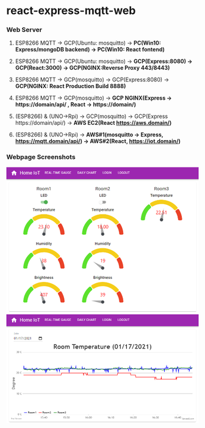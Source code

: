 # react-express-mqtt-web
### Web Server
1. ESP8266 MQTT -> GCP(Ubuntu: mosquitto) -> <b>PC(Win10: Express/mongoDB backend) -> PC(Win10: React fontend)</b>

2. ESP8266 MQTT -> GCP(Ubuntu: mosquitto) -> <b>GCP(Express:8080) -> GCP(React:3000) -> GCP(NGINX:Reverse Proxy 443/8443)</b>

3. ESP8266 MQTT -> GCP(mosquitto) -> GCP(Express:8080) -> <b>GCP(NGINX: React Production Build 8888)</b>

4. ESP8266 MQTT -> GCP(mosquitto) -> <b>GCP NGINX(Express -> https://domain/api/ , React -> https://domain/)</b>

5. (ESP8266) & (UNO->Rpi) -> GCP(mosquitto) -> GCP(Express https://domain/api/) -> <b>AWS EC2(React https://aws.domain/)</b>

6. (ESP8266) & (UNO->Rpi) -> <b>AWS#1(mosquitto -> Express, https://mqtt.domain/api/) -> AWS#2(React, https://iot.domain/)</b>

### Webpage Screenshots
<p align="center">
  <img src="https://github.com/hyp0126/react-express-mqtt-web/blob/master/RealTimeGuage.png?raw=true" width="700" />
  <img src="https://github.com/hyp0126/react-express-mqtt-web/blob/master/DailyChart.png?raw=true" width="700" />
</p>
